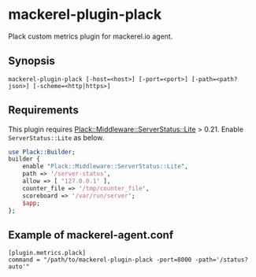 mackerel-plugin-plack
=====================

Plack custom metrics plugin for mackerel.io agent.

## Synopsis

```shell
mackerel-plugin-plack [-host=<host>] [-port=<port>] [-path=<path?json>] [-scheme=<http|https>]
```

## Requirements

This plugin requires [Plack::Middleware::ServerStatus::Lite](https://metacpan.org/release/Plack-Middleware-ServerStatus-Lite) > 0.21.
Enable `ServerStatus::Lite` as below.

```perl
use Plack::Builder;
builder {
    enable "Plack::Middleware::ServerStatus::Lite",
    path => '/server-status',
    allow => [ '127.0.0.1' ],
    counter_file => '/tmp/counter_file',
    scoreboard => '/var/run/server';
    $app;
};
```

## Example of mackerel-agent.conf

```
[plugin.metrics.plack]
command = "/path/to/mackerel-plugin-plack -port=8000 -path='/status?auto'"
```
